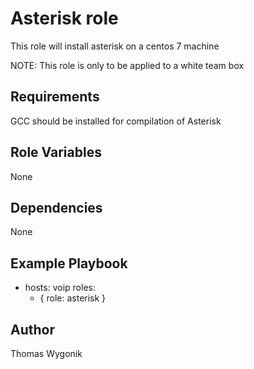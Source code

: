 Asterisk role 
=============

This role will install asterisk on a centos 7 machine

NOTE: This role is only to be applied to a white team box

Requirements
------------

GCC should be installed for compilation of Asterisk

Role Variables
--------------

None

Dependencies
------------

None

Example Playbook
----------------

- hosts: voip
  roles:
    - { role: asterisk }

Author
------

Thomas Wygonik
